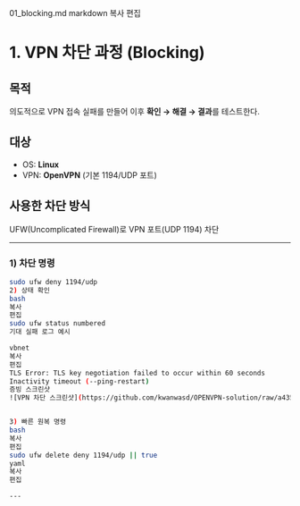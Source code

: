 01_blocking.md
markdown
복사
편집
# 1. VPN 차단 과정 (Blocking)

## 목적
의도적으로 VPN 접속 실패를 만들어 이후 **확인 → 해결 → 결과**를 테스트한다.

## 대상
- OS: **Linux**
- VPN: **OpenVPN** (기본 1194/UDP 포트)

## 사용한 차단 방식
UFW(Uncomplicated Firewall)로 VPN 포트(UDP 1194) 차단

---

### 1) 차단 명령
```bash
sudo ufw deny 1194/udp
2) 상태 확인
bash
복사
편집
sudo ufw status numbered
기대 실패 로그 예시

vbnet
복사
편집
TLS Error: TLS key negotiation failed to occur within 60 seconds
Inactivity timeout (--ping-restart)
증빙 스크린샷
![VPN 차단 스크린샷](https://github.com/kwanwasd/OPENVPN-solution/raw/a435a05ded3a2cfb2793408637df510c0f9fee0f/docs/images/vpn%20%EB%A7%89%EC%9D%8C%202.jpg)


3) 빠른 원복 명령
bash
복사
편집
sudo ufw delete deny 1194/udp || true
yaml
복사
편집

---
